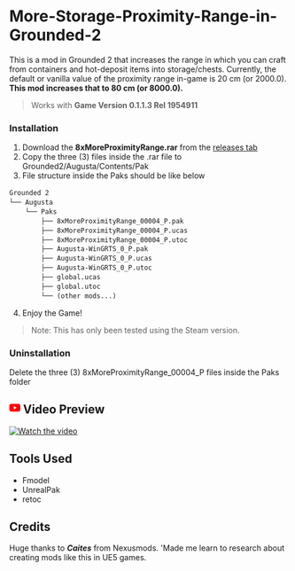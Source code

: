 # More-Storage-Proximity-Range-in-Grounded-2
This is a mod in Grounded 2 that increases the range in which you can craft from containers and hot-deposit items into storage/chests.
Currently, the default or vanilla value of the proximity range in-game is 20 cm (or 2000.0). **This mod increases that to 80 cm (or 8000.0).** 
> Works with **Game Version 0.1.1.3 Rel 1954911**

### Installation
1. Download the **8xMoreProximityRange.rar** from the [releases tab]([https://pages.github.com/](https://github.com/Fiiel/More-Storage-Proximity-Range-in-Grounded-2/releases/tag/Release))
2. Copy the three (3) files inside the .rar file to Grounded2/Augusta/Contents/Pak
3. File structure inside the Paks should be like below

```md
Grounded 2
└── Augusta
    └── Paks
	    ├── 8xMoreProximityRange_00004_P.pak
	    ├── 8xMoreProximityRange_00004_P.ucas
	    ├── 8xMoreProximityRange_00004_P.utoc
	    ├── Augusta-WinGRTS_0_P.pak
	    ├── Augusta-WinGRTS_0_P.ucas
	    ├── Augusta-WinGRTS_0_P.utoc
	    ├── global.ucas
	    ├── global.utoc
	    └── (other mods...)
```

4. Enjoy the Game!

> Note: This has only been tested using the Steam version.

### Uninstallation
Delete the three (3) 8xMoreProximityRange_00004_P files inside the Paks folder

## <img src="https://raw.githubusercontent.com/CLorant/readme-social-icons/refs/heads/main/medium/filled/youtube.svg" alt="youtube" width="20" height="20"/> Video Preview 
[![Watch the video](https://img.youtube.com/vi/bSR_eucOgYA/0.jpg)](https://www.youtube.com/watch?v=bSR_eucOgYA)

## Tools Used
- Fmodel
- UnrealPak
- retoc

## Credits
Huge thanks to ***Caites*** from Nexusmods. 'Made me learn to research about creating mods like this in UE5 games. 
